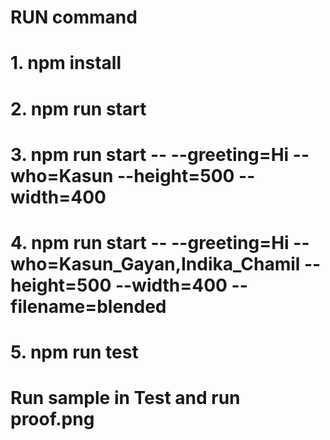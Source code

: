 # RUN command
# 1. npm install
# 2. npm run start
# 3. npm run start -- --greeting=Hi --who=Kasun --height=500 --width=400
# 4. npm run start -- --greeting=Hi --who=Kasun_Gayan,Indika_Chamil --height=500 --width=400 --filename=blended
# 5. npm run test


# Run sample in Test and run proof.png